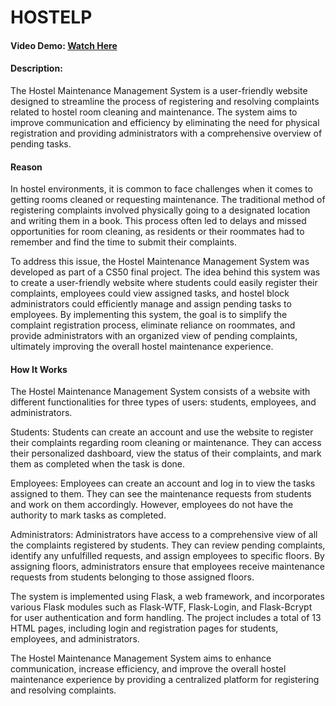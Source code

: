 # HOSTELP
#### Video Demo:  [Watch Here](https://youtu.be/EJNbWEnV3pc)
#### Description:
The Hostel Maintenance Management System is a user-friendly website designed to streamline the process of registering and resolving complaints related to hostel room cleaning and maintenance. The system aims to improve communication and efficiency by eliminating the need for physical registration and providing administrators with a comprehensive overview of pending tasks.

#### Reason
In hostel environments, it is common to face challenges when it comes to getting rooms cleaned or requesting maintenance. The traditional method of registering complaints involved physically going to a designated location and writing them in a book. This process often led to delays and missed opportunities for room cleaning, as residents or their roommates had to remember and find the time to submit their complaints.

To address this issue, the Hostel Maintenance Management System was developed as part of a CS50 final project. The idea behind this system was to create a user-friendly website where students could easily register their complaints, employees could view assigned tasks, and hostel block administrators could efficiently manage and assign pending tasks to employees. By implementing this system, the goal is to simplify the complaint registration process, eliminate reliance on roommates, and provide administrators with an organized view of pending complaints, ultimately improving the overall hostel maintenance experience.

#### How It Works
The Hostel Maintenance Management System consists of a website with different functionalities for three types of users: students, employees, and administrators.

Students: Students can create an account and use the website to register their complaints regarding room cleaning or maintenance. They can access their personalized dashboard, view the status of their complaints, and mark them as completed when the task is done.

Employees: Employees can create an account and log in to view the tasks assigned to them. They can see the maintenance requests from students and work on them accordingly. However, employees do not have the authority to mark tasks as completed.

Administrators: Administrators have access to a comprehensive view of all the complaints registered by students. They can review pending complaints, identify any unfulfilled requests, and assign employees to specific floors. By assigning floors, administrators ensure that employees receive maintenance requests from students belonging to those assigned floors.

The system is implemented using Flask, a web framework, and incorporates various Flask modules such as Flask-WTF, Flask-Login, and Flask-Bcrypt for user authentication and form handling. The project includes a total of 13 HTML pages, including login and registration pages for students, employees, and administrators.

The Hostel Maintenance Management System aims to enhance communication, increase efficiency, and improve the overall hostel maintenance experience by providing a centralized platform for registering and resolving complaints.